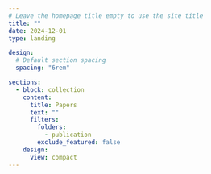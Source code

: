 ```yaml
---
# Leave the homepage title empty to use the site title
title: ""
date: 2024-12-01
type: landing

design:
  # Default section spacing
  spacing: "6rem"

sections:
  - block: collection
    content:
      title: Papers
      text: ""
      filters:
        folders:
          - publication
        exclude_featured: false
    design:
      view: compact
---
```

